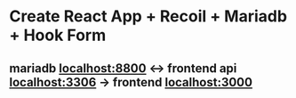 # Create React App + Recoil + Mariadb + Hook Form

## mariadb <localhost:8800>  <-> frontend api <localhost:3306> -> frontend <localhost:3000>
